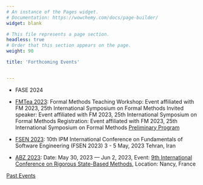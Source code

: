 ```yaml
---
# An instance of the Pages widget.
# Documentation: https://wowchemy.com/docs/page-builder/
widget: blank

# This file represents a page section.
headless: true
# Order that this section appears on the page.
weight: 90

title: 'Forthcoming Events'


---
```

- FASE 2024 
- [FMTea 2023](https://fmtea.github.io/): Formal Methods Teaching Workshop: Event affiliated with FM 2023, 25th International Symposium on Formal Methods
Invited speaker: Event affiliated with FM 2023, 25th International Symposium on Formal Methods
Registration: Event affiliated with FM 2023, 25th International Symposium on Formal Methods
[Preliminary Program](https://docs.google.com/document/d/12Ry8_XkyTO88FwWhqKoKf_sCMUP1fm2sqnd_T42RZck/edit)

- [FSEN 2023](http://fsen.ir/2023/): 10th IPM International Conference on
Fundamentals of Software Engineering
(FSEN 2023)
3 - 5 May, 2023
Tehran, Iran
- [ABZ 2023](https://abz-conf.org/2023/): Date:
May 30, 2023 — Jun 2, 2023, 
Event:
[9th International Conference on Rigorous State-Based Methods](https://abz2023.loria.fr/), 
Location:
Nancy, France

[Past Events](pastevents)
  
